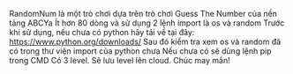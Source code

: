 RandomNum là một trò chơi dựa trên trò chơi Guess The Number của nền tảng ABCYa
Ít hơn 80 dòng và sử dụng 2 lệnh import là os và random
Trước khi sử dụng, nếu chưa có python hãy tải về tại đây: https://www.python.org/downloads/
Sau đó kiểm tra xem os và random đã có trong thư viện import của python chưa
Nếu chưa có sẽ dùng lệnh pip trong CMD
Có 3 level. Sẽ lưu level lên cloud.
Chúc may mắn!

